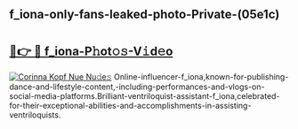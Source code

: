 ## f_iona-only-fans​-leaked-photo​-Private-(05e1c)


# <h2><a href="https://mediaupload.pro?title=f_iona&ref=git">🔗👉 🔴 f_iona-P𝚑ot𝚘𝚜-V𝚒d𝚎o</a></h2>

[![Corinna Kopf Nue Nu𝚍e𝚜](https://i.imgur.com/0qMVB7G.gif)](https://mediaupload.pro?title=f_iona&ref=git)
Online-influencer-f_iona,known-for-publishing-dance-and-lifestyle-content,-including-performances-and-vlogs-on-social-media-platforms.Brilliant-ventriloquist-assistant-f_iona,celebrated-for-their-exceptional-abilities-and-accomplishments-in-assisting-ventriloquists.  